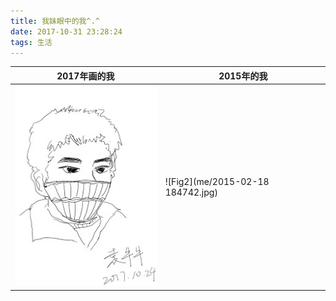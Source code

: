 ```yaml
---
title: 我妹眼中的我^.^
date: 2017-10-31 23:28:24
tags: 生活
---
```


| 2017年画的我         | 2015年的我                           |
| ---------------- | --------------------------------- |
| ![me](me/me.jpg) | ![Fig2](me/2015-02-18 184742.jpg) |


